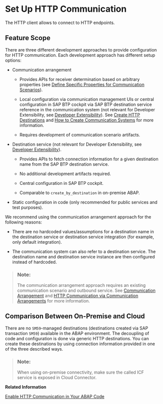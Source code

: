 <!-- loio3884bc38209843ac900d92adb9c2a863 -->

# Set Up HTTP Communication

The HTTP client allows to connect to HTTP endpoints.



<a name="loio3884bc38209843ac900d92adb9c2a863__section_acy_wlx_qsb"/>

## Feature Scope

There are three different development approaches to provide configuration for HTTP communication. Each development approach has different setup options:

-   Communication arrangement

    -   Provides APIs for receiver determination based on arbitrary properties \(see [Define Specific Properties for Communication Scenarios](define-specific-properties-for-communication-scenarios-fae8f0f.md)\).

    -   Local configuration via communication management UIs or central configuration in SAP BTP cockpit via SAP BTP destination service reference in the communication system \(not relevant for Developer Extensibility, see [Developer Extensibility](https://help.sap.com/viewer/6aa39f1ac05441e5a23f484f31e477e7/latest/en-US/e1059ff581854a699f15734049f14293.html)\). See [Create HTTP Destinations](https://help.sap.com/docs/CP_CONNECTIVITY/cca91383641e40ffbe03bdc78f00f681/783fa1c418a244d0abb5f153e69ca4ce.html?version=Cloud) and [How to Create Communication Systems](https://help.sap.com/docs/BTP/65de2977205c403bbc107264b8eccf4b/c2234acd55774ebcbedb66744199273e.html) for more information.
    -   Requires development of communication scenario artifacts.

-   Destination service \(not relevant for Developer Extensibility, see [Developer Extensibility](https://help.sap.com/viewer/6aa39f1ac05441e5a23f484f31e477e7/latest/en-US/e1059ff581854a699f15734049f14293.html)\).
    -   Provides APIs to fetch connection information for a given destination name from the SAP BTP destination service.

    -   No additional development artifacts required.
    -   Central configuration in SAP BTP cockpit.
    -   Comparable to `create_by_destination` in on-premise ABAP.

-   Static configuration in code \(only recommended for public services and test purposes\).

We recommend using the communication arrangement approach for the following reasons:

-   There are no hardcoded values/assumptions for a destination name in the destination service or destination service integration \(for example, only default integration\).

-   The communication system can also refer to a destination service. The destination name and destination service instance are then configured instead of hardcoded.

> ### Note:  
> The communication arrangement approach requires an existing communication scenario and outbound service. See [Communication Arrangement](communication-management-5b8ff39.md#loio201de48e2f57404e9222181b019eff14) and [HTTP Communication via Communication Arrangements](http-communication-via-communication-arrangements-3047582.md) for more information.



<a name="loio3884bc38209843ac900d92adb9c2a863__section_k1x_bnx_qsb"/>

## Comparison Between On-Premise and Cloud

There are no `SM59`-managed destinations \(destinations created via SAP transaction `SM59`\) available in the ABAP environment. The decoupling of code and configuration is done via generic HTTP destinations. You can create these destinations by using connection information provided in one of the three described ways.

> ### Note:  
> When using on-premise connectivity, make sure the called ICF service is exposed in Cloud Connector.

**Related Information**  


[Enable HTTP Communication in Your ABAP Code](enable-http-communication-in-your-abap-code-cef1ada.md "Learn how to set up and enable HTTP outbound communication.")

